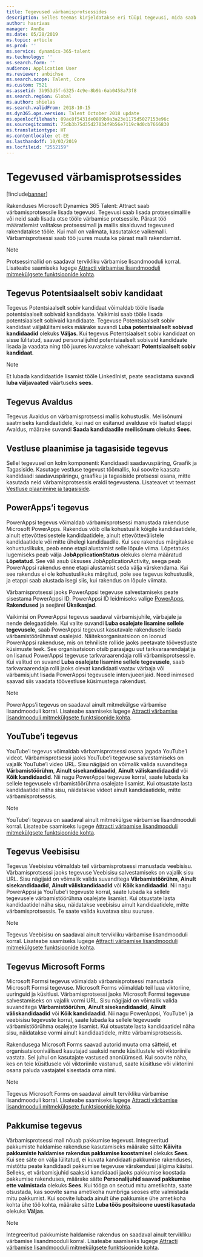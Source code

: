 ```yaml
---
title: Tegevused värbamisprotsessides
description: Selles teemas kirjeldatakse eri tüüpi tegevusi, mida saab kasutada värbamisprotsessis rakenduses Microsoft Dynamics 365 Talent – Attract.
author: hasrivas
manager: AnnBe
ms.date: 05/28/2019
ms.topic: article
ms.prod: ''
ms.service: dynamics-365-talent
ms.technology: ''
ms.search.form: ''
audience: Application User
ms.reviewer: anbichse
ms.search.scope: Talent, Core
ms.custom: 7521
ms.assetid: 3b953d5f-6325-4c9e-8b9b-6ab0458a73f8
ms.search.region: Global
ms.author: shielas
ms.search.validFrom: 2018-10-15
ms.dyn365.ops.version: Talent October 2018 update
ms.openlocfilehash: 09ac8f5431de0809b9a3a23e1175d5027153e96c
ms.sourcegitcommit: 75db3b75d35d27034f9b56e7119c9d0cb7666830
ms.translationtype: HT
ms.contentlocale: et-EE
ms.lasthandoff: 10/03/2019
ms.locfileid: "2552159"
---
```

# <a name="activities-in-hiring-processes"></a>Tegevused värbamisprotsessides

[!include[banner](../includes/banner.md)]

Rakenduses Microsoft Dynamics 365 Talent: Attract saab värbamisprotsessile lisada tegevusi. Tegevusi saab lisada protsessimallile või neid saab lisada otse tööle värbamise protsessile. Pärast töö määratlemist valitakse protsessimall ja mallis sisalduvad tegevused rakendatakse tööle. Kui mall on valimata, kasutatakse vaikemalli. Värbamisprotsessi saab töö juures muuta ka pärast malli rakendamist.

> [!NOTE] 
> Protsessimallid on saadaval tervikliku värbamise lisandmooduli korral. Lisateabe saamiseks lugege [Attracti värbamise lisandmooduli mitmekülgsete funktsioonide kohta](./attract-comprehensive-hiring.md).

## <a name="prospect-activity"></a>Tegevus Potentsiaalselt sobiv kandidaat

Tegevus Potentsiaalselt sobiv kandidaat võimaldab tööle lisada potentsiaalselt sobivaid kandidaate. Vaikimisi saab tööle lisada potentsiaalselt sobivaid kandidaate. Tegevuse Potentsiaalselt sobiv kandidaat väljalülitamiseks määrake suvandi **Luba potentsiaalselt sobivad kandidaadid** olekuks **Väljas**. Kui tegevus Potentsiaalselt sobiv kandidaat on sisse lülitatud, saavad personalijuhid potentsiaalselt sobivaid kandidaate lisada ja vaadata ning töö juures kuvatakse vahekaart **Potentsiaalselt sobiv kandidaat**.

> [!NOTE]
> Et lubada kandidaatide lisamist tööle LinkedInist, peate seadistama suvandi **luba väljavaated** väärtuseks **sees**.

## <a name="application-activity"></a>Tegevus Avaldus

Tegevus Avaldus on värbamisprotsessi mallis kohustuslik. Meilisõnumi saatmiseks kandidaatidele, kui nad on esitanud avalduse või lisatud etappi Avaldus, määrake suvandi **Saada kandidaadile meilisõnum** olekuks **Sees**.

## <a name="interview-schedule-and-feedback-activity"></a>Vestluse plaanimise ja tagasiside tegevus

Sellel tegevusel on kolm komponenti: Kandidaadi saadavuspäring, Graafik ja Tagasiside. Kasutage vestluse tegevust töömallis, kui soovite kaasata kandidaadi saadavuspäringu, graafiku ja tagasiside protsessi osana, mitte kasutada neid värbamisprotsessis eraldi tegevustena. Lisateavet vt teemast [Vestluse plaanimine ja tagasiside](interview-scheduling-feedback.md).

## <a name="powerapps-activity"></a>PowerApps’i tegevus

PowerAppsi tegevus võimaldab värbamisprotsessi manustada rakenduse Microsoft PowerApps. Rakendus võib olla kohustuslik kõigile kandidaatidele, ainult ettevõttesisestele kandidaatidele, ainult ettevõttevälistele kandidaatidele või mitte ühelegi kandidaadile. Kui see rakendus märgitakse kohustuslikuks, peab enne etapi alustamist selle lõpule viima. Lõpetatuks lugemiseks peab välja **JobApplicationStatus** olekuks olema määratud **Lõpetatud**. See väli asub üksuses JobApplicationActivity, seega peab PowerAppsi rakendus enne etapi alustamist seda välja värskendama. Kui see rakendus ei ole kohustuslikuks märgitud, pole see tegevus kohustuslik, ja etappi saab alustada isegi siis, kui rakendus on lõpule viimata.

Värbamisprotsessi jaoks PowerAppsi tegevuse salvestamiseks peate sisestama PowerAppsi ID. PowerAppsi ID leidmiseks valige [PowerApps](https://web.powerapps.com), **Rakendused** ja seejärel **Üksikasjad**.

Vaikimisi on PowerAppsi tegevus saadaval värbamisjuhile, värbajale ja nende delegaatidele. Kui valite suvandi **Luba osalejate lisamine sellele tegevusele**, saab PowerAppsi tegevust kasutavale rakendusele lisada värbamistöörühmast osalejaid. Näiteksorganisatsioon on loonud PowerAppsi rakenduse, mis on tehniliste rollide jaoks peetavate töövestluste küsimuste teek. See organisatsioon otsib parasjagu uut tarkvaraarendajat ja on lisanud PowerAppsi tegevuse tarkvaraarendaja rolli värbamisprotsessile. Kui valitud on suvand **Luba osalejate lisamine sellele tegevusele**, saab tarkvaraarendaja rolli jaoks olevat kandidaati vaatav värbaja või värbamisjuht lisada PowerAppsi tegevusele intervjueerijaid. Need inimesed saavad siis vaadata töövestluse küsimustega rakendust.

> [!NOTE]
> PowerApps’i tegevus on saadaval ainult mitmekülgse värbamise lisandmooduli korral. Lisateabe saamiseks lugege [Attracti värbamise lisandmooduli mitmekülgsete funktsioonide kohta](./attract-comprehensive-hiring.md).

## <a name="youtube-activity"></a>YouTube’i tegevus

YouTube’i tegevus võimaldab värbamisprotsessi osana jagada YouTube’i videot. Värbamisprotsessi jaoks YouTube’i tegevuse salvestamiseks on vajalik YouTube’i video URL. Sisu nägijaid on võimalik valida suvanditega **Värbamistöörühm**, **Ainult sisekandidaadid**, **Ainult väliskandidaadid** või **Kõik kandidaadid**. Nii nagu PowerAppsi tegevuse korral, saate lubada ka sellele tegevusele värbamistöörühma osalejate lisamist. Kui otsustate lasta kandidaatidel näha sisu, näidatakse videot ainult kandidaatidele, mitte värbamisprotsessis.

> [!NOTE]
> YouTube’i tegevus on saadaval ainult mitmekülgse värbamise lisandmooduli korral. Lisateabe saamiseks lugege [Attracti värbamise lisandmooduli mitmekülgsete funktsioonide kohta](./attract-comprehensive-hiring.md).

## <a name="web-content-activity"></a>Tegevus Veebisisu

Tegevus Veebisisu võimaldab teil värbamisprotsessi manustada veebisisu. Värbamisprotsessi jaoks tegevuse Veebisisu salvestamiseks on vajalik sisu URL. Sisu nägijaid on võimalik valida suvanditega **Värbamistöörühm**, **Ainult sisekandidaadid**, **Ainult väliskandidaadid** või **Kõik kandidaadid**. Nii nagu PowerAppsi ja YouTube'i tegevuste korral, saate lubada ka sellele tegevusele värbamistöörühma osalejate lisamist. Kui otsustate lasta kandidaatidel näha sisu, näidatakse veebisisu ainult kandidaatidele, mitte värbamisprotsessis. Te saate valida kuvatava sisu suuruse.

> [!NOTE]
> Tegevus Veebisisu on saadaval ainult tervikliku värbamise lisandmooduli korral. Lisateabe saamiseks lugege [Attracti värbamise lisandmooduli mitmekülgsete funktsioonide kohta](./attract-comprehensive-hiring.md).

## <a name="microsoft-forms-activity"></a>Tegevus Microsoft Forms

Microsoft Formsi tegevus võimaldab värbamisprotsessi manustada Microsoft Formsi tegevuse. Microsoft Forms võimaldab teil luua viktoriine, uuringuid ja küsitlusi. Värbamisprotsessi jaoks Microsoft Formsi tegevuse salvestamiseks on vajalik vormi URL. Sisu nägijaid on võimalik valida suvanditega **Värbamistöörühm**, **Ainult sisekandidaadid**, **Ainult väliskandidaadid** või **Kõik kandidaadid**. Nii nagu PowerAppsi, YouTube'i ja veebisisu tegevuste korral, saate lubada ka sellele tegevusele värbamistöörühma osalejate lisamist. Kui otsustate lasta kandidaatidel näha sisu, näidatakse vormi ainult kandidaatidele, mitte värbamisprotsessis.

Rakendusega Microsoft Forms saavad autorid muuta oma sätteid, et organisatsioonivälised kasutajad saaksid nende küsitlustele või viktoriinile vastata. Sel juhul on kasutajate vastused anonüümsed. Kui soovite näha, kes on teie küsitlusele või viktoriinile vastanud, saate küsitluse või viktoriini osana paluda vastajatel sisestada oma nimi.

> [!NOTE]
> Tegevus Microsoft Forms on saadaval ainult tervikliku värbamise lisandmooduli korral. Lisateabe saamiseks lugege [Attracti värbamise lisandmooduli mitmekülgsete funktsioonide kohta](./attract-comprehensive-hiring.md).

## <a name="offer-activity"></a>Pakkumise tegevus

Värbamisprotsessi mall nõuab pakkumise tegevust. Integreeritud pakkumiste haldamise rakenduse kasutamiseks määrake sätte **Käivita pakkumiste haldamise rakendus pakkumise koostamisel** olekuks **Sees**. Kui see säte on välja lülitatud, ei kuvata kandidaati pakkumise rakenduses, mistõttu peate kandidaadi pakkumise tegevuse värskendusi jälgima käsitsi. Selleks, et värbamisjuhid saaksid kandidaadi jaoks pakkumise koostada pakkumise rakenduses, määrake sätte **Personalijuhid saavad pakkumise ette valmistada** olekuks **Sees**. Kui tööga on seotud mitu ametikohta, saate otsustada, kas soovite sama ametikoha numbriga seoses ette valmistada mitu pakkumist. Kui soovite lubada ainult ühe pakkumise ühe ametikoha kohta ühe töö kohta, määrake sätte **Luba töös positsioone uuesti kasutada** olekuks **Väljas**.

> [!NOTE]
> Integreeritud pakkumiste haldamise rakendus on saadaval ainult tervikliku värbamise lisandmooduli korral. Lisateabe saamiseks lugege [Attracti värbamise lisandmooduli mitmekülgsete funktsioonide kohta](./attract-comprehensive-hiring.md).


